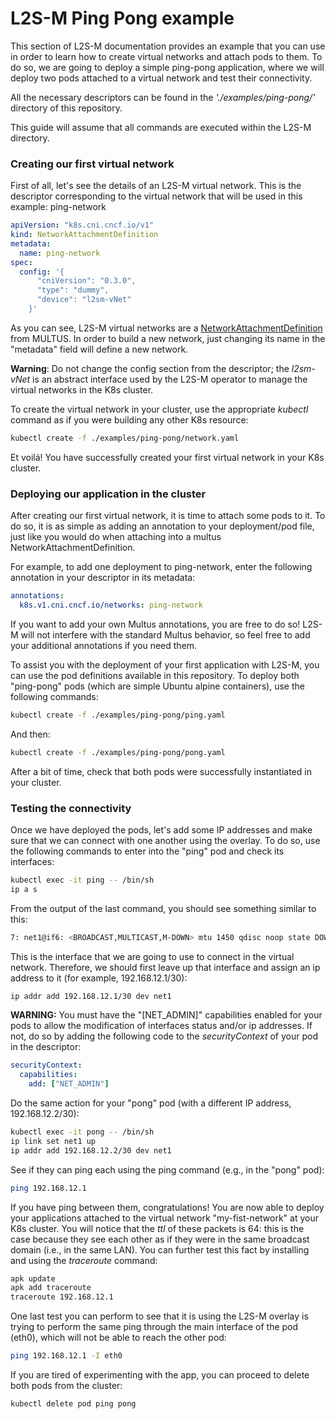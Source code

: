 # L2S-M Ping Pong example
This section of L2S-M documentation provides an example that you can use in order to learn how to create virtual networks and attach pods to them. To do so, we are going to deploy a simple ping-pong application, where we will deploy two pods attached to a virtual network and test their connectivity.

All the necessary descriptors can be found in the *'./examples/ping-pong/'* directory of this repository.

This guide will assume that all commands are executed within the L2S-M directory.

### Creating our first virtual network

First of all, let's see the details of an L2S-M virtual network. This is the descriptor corresponding to the virtual network that will be used in this example: ping-network

```yaml
apiVersion: "k8s.cni.cncf.io/v1"
kind: NetworkAttachmentDefinition
metadata:
  name: ping-network
spec:
  config: '{
      "cniVersion": "0.3.0",
      "type": "dummy",
      "device": "l2sm-vNet"
    }'
```
As you can see, L2S-M virtual networks are a [NetworkAttachmentDefinition](https://github.com/k8snetworkplumbingwg/multus-cni/blob/master/docs/quickstart.md) from MULTUS. In order to build a new network, just changing its name in the "metadata" field will define a new network. 

**Warning**: Do not change the config section from the descriptor; the *l2sm-vNet* is an abstract interface used by the L2S-M operator to manage the virtual networks in the K8s cluster.

To create the virtual network in your cluster, use the appropriate *kubectl* command as if you were building any other K8s resource:

```bash
kubectl create -f ./examples/ping-pong/network.yaml
```

Et voilá! You have successfully created your first virtual network in your K8s cluster.

### Deploying our application in the cluster

After creating our first virtual network, it is time to attach some pods to it. To do so, it is as simple as adding an annotation to your deployment/pod file, just like you would do when attaching into a multus NetworkAttachmentDefinition. 

For example, to add one deployment to ping-network, enter the following annotation in your descriptor in its metadata:

```yaml
annotations:
  k8s.v1.cni.cncf.io/networks: ping-network
```

If you want to add your own Multus annotations, you are free to do so! L2S-M will not interfere with the standard Multus behavior, so feel free to add your additional annotations if you need them.

To assist you with the deployment of your first application with L2S-M, you can use the pod definitions available in this repository. To deploy both "ping-pong" pods (which are simple Ubuntu alpine containers), use the following commands:

```bash
kubectl create -f ./examples/ping-pong/ping.yaml
```

And then:
``` bash
kubectl create -f ./examples/ping-pong/pong.yaml
```

After a bit of time, check that both pods were successfully instantiated in your cluster.

### Testing the connectivity

Once we have deployed the pods, let's add some IP addresses and make sure that we can connect with one another using the overlay. To do so, use the following commands to enter into the "ping" pod and check its interfaces:

```bash
kubectl exec -it ping -- /bin/sh
ip a s
```

From the output of the last command, you should see something similar to this:
```bash
7: net1@if6: <BROADCAST,MULTICAST,M-DOWN> mtu 1450 qdisc noop state DOWN qlen 1000link/ether 16:79:4c:0c:d2:e8 brd ff:ff:ff:ff:ff:ff
```
This is the interface that we are going to use to connect in the virtual network. Therefore, we should first leave up that interface and assign an ip address to it (for example, 192.168.12.1/30):

```bash
ip addr add 192.168.12.1/30 dev net1
```

**WARNING:**  You must have the "[NET_ADMIN]" capabilities enabled for your pods to allow the modification of interfaces status and/or ip addresses. If not, do so by adding the following code to the *securityContext* of your pod in the descriptor:
```yaml
securityContext:
  capabilities:
    add: ["NET_ADMIN"]
```

Do the same action for your "pong" pod (with a different IP address, 192.168.12.2/30):

```bash
kubectl exec -it pong -- /bin/sh
ip link set net1 up
ip addr add 192.168.12.2/30 dev net1
```
See if they can ping each using the ping command (e.g., in the "pong" pod):
```bash
ping 192.168.12.1
```

If you have ping between them, congratulations! You are now able to deploy your applications attached to the virtual network "my-fist-network" at your K8s cluster. You will notice that the *ttl* of these packets is 64: this is the case because they see each other as if they were in the same broadcast domain (i.e., in the same LAN). You can further test this fact by installing and using the *traceroute* command:

```bash
apk update
apk add traceroute
traceroute 192.168.12.1
```

One last test you can perform to see that it is using the L2S-M overlay is trying to perform the same ping through the main interface of the pod (eth0), which will not be able to reach the other pod:
```bash
ping 192.168.12.1 -I eth0
```

If you are tired of experimenting with the app, you can proceed to delete both pods from the cluster:

```bash
kubectl delete pod ping pong
```

